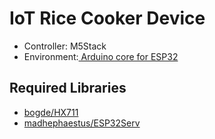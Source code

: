 # IoT Rice Cooker Device

- Controller: M5Stack
- Environment:[ Arduino core for ESP32](https://github.com/espressif/arduino-esp32)

## Required Libraries
- [bogde/HX711](https://www.arduinolibraries.info/libraries/hx711-arduino-library)
- [madhephaestus/ESP32Serv](https://www.arduinolibraries.info/libraries/esp32-servo)
